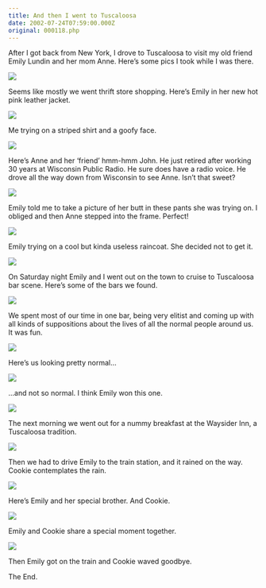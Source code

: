 ```yaml
---
title: And then I went to Tuscaloosa
date: 2002-07-24T07:59:00.000Z
original: 000118.php
---
```


After I got back from New York, I drove to Tuscaloosa to visit my old friend Emily Lundin and her mom Anne. Here’s some pics I took while I was there.

<p class="polaroid" style="--deg: -2deg"><img src="./01-emilys-new-jacket.jpg" /></p>

Seems like mostly we went thrift store shopping. Here’s Emily in her new hot pink leather jacket.

<p class="polaroid" style="--deg: -2deg"><img src="./02-tard-in-stripes.jpg" /></p>

Me trying on a striped shirt and a goofy face.

<p class="polaroid" style="--deg: -2deg"><img src="./03-anne-and-john.jpg" /></p>

Here’s Anne and her ‘friend’ hmm-hmm John. He just retired after working 30 years at Wisconsin Public Radio. He sure does have a radio voice. He drove all the way down from Wisconsin to see Anne. Isn’t that sweet?

<p class="polaroid" style="--deg: -2deg"><img src="./04-anne-and-emily.jpg" /></p>

Emily told me to take a picture of her butt in these pants she was trying on. I obliged and then Anne stepped into the frame. Perfect!

<p class="polaroid" style="--deg: -2deg"><img src="./05-emily-raincoat.jpg" /></p>

Emily trying on a cool but kinda useless raincoat. She decided not to get it.

<p class="polaroid" style="--deg: -2deg"><img src="./06-behind-bars.jpg" /></p>

On Saturday night Emily and I went out on the town to cruise to Tuscaloosa bar scene. Here’s some of the bars we found.

<p class="polaroid" style="--deg: -2deg"><img src="./07-snickers-mcgee.jpg" /></p>

We spent most of our time in one bar, being very elitist and coming up with all kinds of suppositions about the lives of all the normal people around us. It was fun.

<p class="polaroid" style="--deg: -2deg"><img src="./08-normal-people.jpg" /></p>

Here’s us looking pretty normal…

<p class="polaroid" style="--deg: -2deg"><img src="./09-not-so-normal-people.jpg" /></p>

…and not so normal. I think Emily won this one.

<p class="polaroid" style="--deg: -2deg"><img src="./10-at-the-waysider.jpg" /></p>

The next morning we went out for a nummy breakfast at the Waysider Inn, a Tuscaloosa tradition.

<p class="polaroid" style="--deg: -2deg"><img src="./11-cookie-contemplates-rain.jpg" /></p>

Then we had to drive Emily to the train station, and it rained on the way. Cookie contemplates the rain.

<p class="polaroid" style="--deg: -2deg"><img src="./13-emilys-special-brother.jpg" /></p>

Here’s Emily and her special brother. And Cookie.

<p class="polaroid" style="--deg: -2deg"><img src="./12-em-and-cookie.jpg" /></p>

Emily and Cookie share a special moment together.

<p class="polaroid" style="--deg: -2deg"><img src="./14-cookie-waves-goodbye.jpg" /></p>

Then Emily got on the train and Cookie waved goodbye.

The End.
